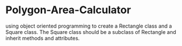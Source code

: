 # Polygon-Area-Calculator

using object oriented programming to create a Rectangle class and a Square class. The Square class should be a subclass of Rectangle and inherit methods and attributes.
